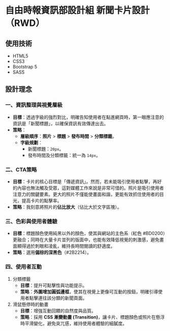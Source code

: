 # 自由時報資訊部設計組 新聞卡片設計（RWD）
## 使用技術
- HTML5
- CSS3
- Bootstrap 5
- SASS
  
## 設計理念
### 一、資訊整理與視覺層級
- **目標**：透過字級的強烈對比，明確告知使用者在點進網頁時，第一眼應注意的資訊是「新聞標題」，以確保資訊有效傳達出去。
- **策略**：
  - **層級順序**：**照片** > **標題** > **發布時間** > **分類標籤**。
  - **字級規劃**：
    - 新聞標題：`20px`。
    - 發布時間及分類標籤：統一為 `14px`。
### 二、CTA策略
- **目標**：卡片的核心目標是「傳遞資訊」。然而，若未能吸引使用者點擊，再好的內容也無法觸及受眾，這對媒體工作來說是非常可惜的。照片是吸引使用者注意力的關鍵要素。更大的照片不僅能使畫面和諧，更能有效抓住使用者的目光，提高卡片的點擊率。
- **策略**：我刻意將照片的**佔比放大**（佔比大於文字區塊）。

### 三、色彩與使用者體驗
- **目標**：標題顏色使用純黑以外的顏色，使其與網站的主色系（紅色 #BD0200）更融合；同時在大量卡片並列的版面中，也能有效降低視覺的刺激感，避免畫面顯得過於刺眼和凌亂，維持長時間閱讀的舒適度。
- **策略**：選用**偏棕的深黑色**（#2B2214）。
### 四、使用者互動
1. 分類標籤
   - **目標**：提升可點擊性與功能提示。
   - **策略**：**外圍增加圓弧邊框**，使其在視覺上更像可互動的按鈕，明確引導使用者點擊連往該分類的新聞頁面。
2. 滑鼠懸停時的動畫
   - **目標**：增強互動回饋的自然度與品質。
   - **策略**：採用 **CSS 漸變動畫 (Transition)**，讓卡片、標題顏色或照片在懸浮時平滑變化，避免突兀感，維持使用者體驗的細膩度。
